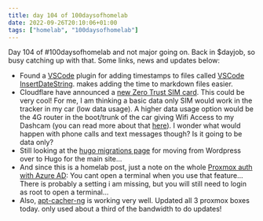 ```yaml
---
title: day 104 of 100daysofhomelab
date: 2022-09-26T20:10:06+01:00
tags: ["homelab", "100daysofhomelab"]
---
```

Day 104 of #100daysofhomelab and not major going on. Back in $dayjob, so busy catching up with that. Some links, news and updates below:

* Found a [VSCode](https://code.visualstudio.com) plugin for adding timestamps to files called [VSCode InsertDateString](https://github.com/jsynowiec/vscode-insertdatestring). makes adding the time to markdown files easier. 
* Cloudflare have announced a [new Zero Trust SIM card](https://blog.cloudflare.com/the-first-zero-trust-sim/). This could be very cool! For me, I am thinking a basic data only SIM would work in the tracker in my car (low data usage). A higher data usage option would be the 4G router in the boot/trunk of the car giving Wifi Access to my Dashcam (you can read more about that [here](https://www.tiernanotoole.ie/2022/02/25/running-a-raspberry-pi-in-a-car-and-backing-up-dashcam-footage.html)). I wonder what would happen with phone calls and text messages though? Is it going to be data only? 
* Still looking at the [hugo migrations page](https://gohugo.io/tools/migrations/) for moving from Wordpress over to Hugo for the main site...
* And since this is a homelab post, just a note on the whole [Proxmox auth with Azure AD](https://miniblog.tiernanotoole.ie/posts/proxmox-azure-ad-auth/): You cant open a terminal when you use that feature... There is probably a setting i am missing, but you will still need to login as root to open a terminal... 
* Also, [apt-cacher-ng](https://www.unix-ag.uni-kl.de/~bloch/acng/) is working very well. Updated all 3 proxmox boxes today. only used about a third of the bandwidth to do updates!